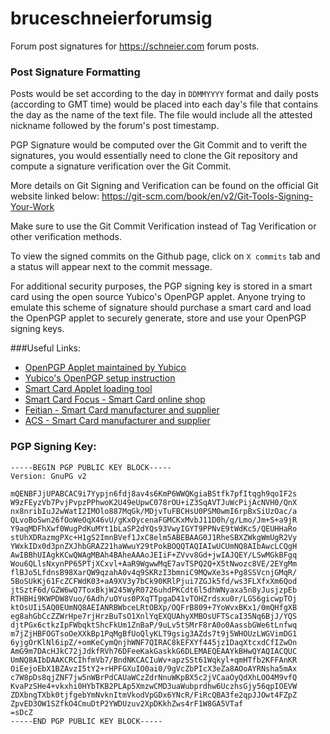 # bruceschneierforumsig
Forum post signatures for https://schneier.com forum posts.


### Post Signature Formatting
Posts would be set according to the day in `DDMMYYYY` format and daily posts (according to GMT time)
would be placed into each day's file that contains the day as the name of the text file. The file would
include all the attested nickname followed by the forum's post timestamp.

PGP Signature would be computed over the Git Commit and to verift the signatures, you would essentially
need to clone the Git repository and compute a signature verification over the Git Commit.

More details on Git Signing and Verification can be found on the official Git website linked below:
https://git-scm.com/book/en/v2/Git-Tools-Signing-Your-Work

Make sure to use the Git Commit Verification instead of Tag Verification or other verification methods.

To view the signed commits on the Github page, click on `X commits` tab and a status will appear next to the commit message.

For additional security purposes, the PGP signing key is stored in a smart card using the open source Yubico's OpenPGP applet. Anyone trying to emulate this scheme of signature should purchase a smart card
and load the OpenPGP applet to securely generate, store and use your OpenPGP signing keys.


###Useful Links:
* [OpenPGP Applet maintained by Yubico](https://github.com/Yubico/ykneo-openpgp)
* [Yubico's OpenPGP setup instruction](https://www.yubico.com/2012/12/yubikey-neo-openpgp/)
* [Smart Card Applet loading tool](https://github.com/martinpaljak/GlobalPlatformPro)
* [Smart Card Focus - Smart Card online shop](http://www.smartcardfocus.com)
* [Feitian - Smart Card manufacturer and supplier](http://www.ftsafe.com)
* [ACS - Smart Card manufacturer and supplier](http://www.acs.com.hk)



### PGP Signing Key:

```
-----BEGIN PGP PUBLIC KEY BLOCK-----
Version: GnuPG v2

mQENBFJjUPABCAC9i7Yypjn6fdj8av4s6KmP6WWQKgiaBStfk7pfItqgh9qoIF2s
W9zFEyzVb7PvjPvpzPPhwoK2U49eUpwC078rOU+iZ3SqAVTJuWcPijAcNVH0/QnX
nx8nribIuJ2wWatI2IMOlo887MqGk/MDjvTuFBCHsU0PSM0wmI6rpBxSiUzOac/a
QLvoBoSwn26fOoWeOqX46vU/gKxOycenaFGMCKxMvbJ11D0h/g/Lmo/Jm+S+a9jR
Y9aqMDFhXwf0WugPdKuMYt1bLaSP2dYQs93VwyIGYT9PPNvE9tWdKc5/QEUHHaRo
stUhXDRazmgPXc+H1gS2ImnBVef1JxC8elm5ABEBAAG0J1RheSBXZWkgWmUgR2Vy
YWxkIDx0d3pnZXJhbGRAZ21haWwuY29tPokBOQQTAQIAIwUCUmNQ8AIbAwcLCQgH
AwIBBhUIAgkKCwQWAgMBAh4BAheAAAoJEIiF+ZVvv8Gd+jwIAJQEY/LSwMGkBFgq
Wou6QLlsNxynPP65PTjXCxvl+AaR9WgwwMqE7avTSPQ2Q+X5tNwozc8VE/2EYgMm
flBJo5LfdnsB98XarQW9qzahA0v4q9SKRzI3bmniC9MQwXe3s+Pg8SSVcnjGMqR/
5BoSUkKj61FcZCFWdK03+aA9XV3y7bCk90KRlPjui7ZGJk5fd/ws3FLXfxXm6Qod
jtSztF6d/GZW6wQ7ToxBkjW245WyR0726uhdPKCdt6l5dhWNyaxa5n8yJusjzpEb
RTHBHi9KWPDW8Vuo/6Adh/uOYus0PXqTTpgaD41vTOHZrdsxu0r/LGS6gicwpTOj
ktOsUIi5AQ0EUmNQ8AEIANRBWbceLRtOBXp/OQFrB809+7YoWvxBKx1/0mQHfgXB
eg8ahGbCcZZWrHpe7rjHrzBuTsO1XnlYqEXQUAhyXMBOsUFTScaI35Nq6BjJ/YQS
djtPGx6ctkzIpFWbqktShcFkUm1ZnBaP/9uLv5tSMrF8rA0o0AassbGWe6tLnfwq
m7jZjHBFOGTsoOeXXkBp1PqMgBfUoQlyKLT9gsig3AZds7t9j5WHOUzLWGVimDG1
6yjgOrKlNl6ipZ/+omKeCymQnjhWNF7QIRAC8kEFXYf445jz1DaqXtcxdCfIZwOn
AmG9m7DAcHJkC72jJdkfRVh76DFeeKakGaskkG6DLEMAEQEAAYkBHwQYAQIACQUC
UmNQ8AIbDAAKCRCIhfmVb7/BndNKCACIuWv+apzSSt61Wqkyl+qmHTfb2KFFAnKR
OiEejoEbX1BZAvzI5tY2+rHPFGXuIO0ai0/9gVcZbPIcX3eZa8AOoAYRNsha5mAx
c7W8pDs8qjZNF7jw5nWBrPdCAUaWCzZdrNnuWKpBX5c2jVCaaOyQdXhLOO4M9vfQ
KvaPzSHe4+vkxhi0HYbTKB2PLAp5XmzwCMD3uaWubprdhw6UczhsGjy56qpIOEVW
ZDXbngTXbk0tjfgebYmNvknItmVkodVpGDx6YNcR/FiRcQBA3fe2qpJJOwt4FZpZ
ZpvED3OW1SZfkO4CmuDtP2YWDUzuv2XpDKkhZws4rF1W8GA5VTaf
=sDcZ
-----END PGP PUBLIC KEY BLOCK-----
```